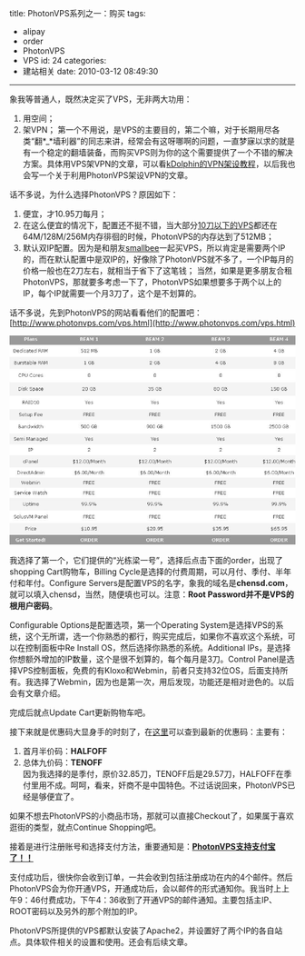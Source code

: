 title: PhotonVPS系列之一：购买
tags:
  - alipay
  - order
  - PhotonVPS
  - VPS
id: 24
categories:
  - 建站相关
date: 2010-03-12 08:49:30
---

象我等普通人，既然决定买了VPS，无非两大功用：

1.  用空间；
2.  架VPN；
第一个不用说，是VPS的主要目的，第二个嘛，对于长期用尽各类“翻*_*墙利器”的同志来讲，经常会有这呀哪啊的问题，一直梦寐以求的就是有一个稳定的翻墙装备，而购买VPS则为你的这个需要提供了一个不错的解决方案。具体用VPS架VPN的文章，可以看[kDolphin的VPN架设教程](http://www.kdolphin.com/node/1099)，以后我也会写一个关于利用PhotonVPS架设VPN的文章。

<!--more-->

话不多说，为什么选择PhotonVPS？原因如下：

1.  便宜，才10.95刀每月；
2.  在这么便宜的情况下，配置还不挺不错，当大部分[10刀以下的VPS](http://www.vpser.net/ten-dollars-vps)都还在64M/128M/256M内存徘徊的时候，PhotonVPS的内存达到了512MB；
3.  默认双IP配置。因为是和朋友[smallbee](http://shenxf.com)一起买VPS，所以肯定是需要两个IP的，而在默认配置中是双IP的，好像除了PhotonVPS就不多了，一个IP每月的价格一般也在2刀左右，就相当于省下了这笔钱；
当然，如果是更多朋友合租PhotonVPS，那就要多考虑一下了，PhotonVPS如果想要多于两个以上的IP，每个IP就需要一个月3刀了，这个是不划算的。

话不多说，先到PhotonVPS的网站看看他们的配置吧：[http://www.photonvps.com/vps.html](http://www.photonvps.com/vps.html)

[![PhotonVPS的产品列表](/upfile/2010/03/photonvps-list.jpg "PhotonVPS的产品列表")](/upfile/2010/03/photonvps-list.jpg)

我选择了第一个，它们提供的“光栋梁一号”，选择后点击下面的order，出现了shopping Cart购物车，Billing Cycle是选择的付费周期，可以月付、季付、半年付和年付。Configure Servers是配置VPS的名字，象我的域名是**chensd.com**，就可以填入chensd，当然，随便填也可以。注意：**Root Password并不是VPS的根用户密码**。

Configurable Options是配置选项，第一个Operating System是选择VPS的系统，这个无所谓，选一个你熟悉的都行，购买完成后，如果你不喜欢这个系统，可以在控制面板中Re Install OS，然后选择你熟悉的系统。Additional IPs，是选择你想额外增加的IP数量，这个是很不划算的，每个每月是3刀。Control Panel是选择VPS控制面板，免费的有Kloxo和Webmin，前者只支持32位OS，后面支持所有。我选择了Webmin，因为也是第一次，用后发现，功能还是相对逊色的。以后会有文章介绍。

完成后就点Update Cart更新购物车吧。

接下来就是优惠码大显身手的时刻了，在[这里](http://www.web-hosting-top.com/web-hosting/web-hosting-top.photonvps.com-reviews)可以查到最新的优惠码：主要有：

1.  首月半价码：**HALFOFF**
2.  总体九价码：**TENOFF**  
因为我选择的是季付，原价32.85刀，TENOFF后是29.57刀，HALFOFF在季付里用不成。呵呵，看来，奸商不是中国特色。不过话说回来，PhotonVPS已经是够便宜了。

如果不想去PhotonVPS的小商品市场，那就可以直接Checkout了，如果属于喜欢逛街的类型，就点Continue Shopping吧。

接着是进行注册账号和选择支付方法，重要通知是：**[PhotonVPS支持支付宝了！！](http://chensd.com/2010-03/photonvps-support-alipay.html)**

支付成功后，很快你会收到订单，一共会收到包括注册成功在内的4个邮件。然后PhotonVPS会为你开通VPS，开通成功后，会以邮件的形式通知你。我当时上上午9：46付费成功，下午4：36收到了开通VPS的邮件通知。主要包括主IP、ROOT密码以及另外的那个附加的IP。

PhotonVPS所提供的VPS都默认安装了Apache2，并设置好了两个IP的各自站点。具体软件相关的设置和使用。还会有后续文章。